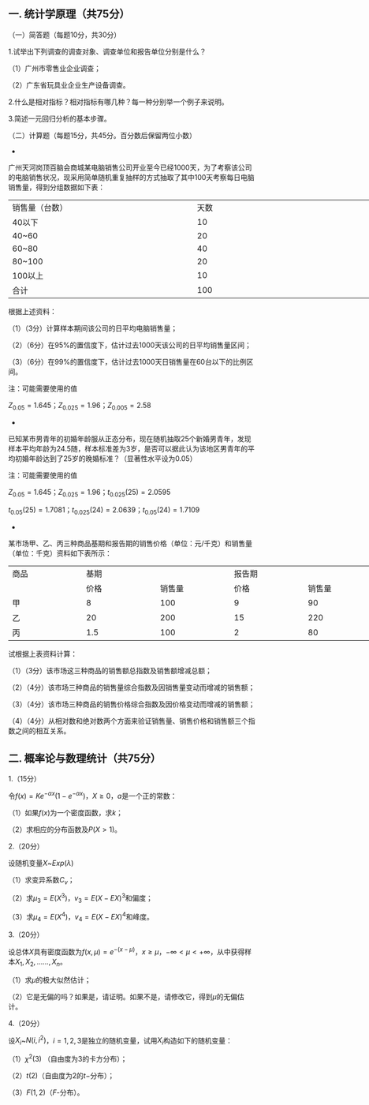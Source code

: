## 一. 统计学原理（共75分）


 （一）简答题（每题10分，共30分）
 

 1.试举出下列调查的调查对象、调查单位和报告单位分别是什么？
 

 （1）广州市零售业企业调查；
 

 （2）广东省玩具业企业生产设备调查。
 

 2.什么是相对指标？相对指标有哪几种？每一种分别举一个例子来说明。
 

 3.简述一元回归分析的基本步骤。
 

 （二）计算题（每题15分，共45分。百分数后保留两位小数）
 

 - 



 广州天河岗顶百脑会商城某电脑销售公司开业至今已经1000天，为了考察该公司的电脑销售状况，现采用简单随机重复抽样的方式抽取了其中100天考察每日电脑销售量，得到分组数据如下表：
 <table data-lake-id="437aaa23" id="437aaa23" margin="true" class="lake-table" style="width: 750px"><colgroup><col width="375"><col width="375"></colgroup><tbody><tr data-lake-id="ua6b73320" id="ua6b73320"><td data-lake-id="uf02bc7cb" id="uf02bc7cb">销售量（台数）
 </td><td data-lake-id="uf79756e0" id="uf79756e0">天数
 </td></tr><tr data-lake-id="ude082ac9" id="ude082ac9"><td data-lake-id="u337546e8" id="u337546e8">40以下
 </td><td data-lake-id="u8c63457f" id="u8c63457f">10
 </td></tr><tr data-lake-id="ub7513318" id="ub7513318"><td data-lake-id="uf77392c9" id="uf77392c9">40~60
 </td><td data-lake-id="u8010cb70" id="u8010cb70">20
 </td></tr><tr data-lake-id="u5fb75034" id="u5fb75034"><td data-lake-id="u83b4d0c1" id="u83b4d0c1">60~80
 </td><td data-lake-id="u382d1306" id="u382d1306">40
 </td></tr><tr data-lake-id="u90aa77fa" id="u90aa77fa"><td data-lake-id="uea49bdab" id="uea49bdab">80~100
 </td><td data-lake-id="u3d64da76" id="u3d64da76">20
 </td></tr><tr data-lake-id="u3f517c1b" id="u3f517c1b"><td data-lake-id="ue6b27f0a" id="ue6b27f0a">100以上
 </td><td data-lake-id="u3658449f" id="u3658449f">10
 </td></tr><tr data-lake-id="u8f1fbc89" id="u8f1fbc89"><td data-lake-id="uc1b56d53" id="uc1b56d53">合计
 </td><td data-lake-id="u3271c4b1" id="u3271c4b1">100
 </td></tr></tbody></table>

 根据上述资料：
 

 （1）（3分）计算样本期间该公司的日平均电脑销售量；
 

 （2）（6分）在95%的置信度下，估计过去1000天该公司的日平均销售量区间；
 

 （3）（6分）在99%的置信度下，估计过去1000天日销售量在60台以下的比例区间。
 

 注：可能需要使用的值
 

 $Z_{0.05}=1.645；Z_{0.025}=1.96；Z_{0.005}=2.58$
 

 - 



 已知某市男青年的初婚年龄服从正态分布，现在随机抽取25个新婚男青年，发现样本平均年龄为24.5随，样本标准差为3岁，是否可以据此认为该地区男青年的平均初婚年龄达到了25岁的晚婚标准？（显著性水平设为0.05）
 

 注：可能需要使用的值
 

 $Z_{0.05}=1.645；Z_{0.025}=1.96；t_{0.025}(25)=2.0595$
 

 $t_{0.05}(25)=1.7081；t_{0.025}(24)=2.0639；t_{0.05}(24)=1.7109$
 

 - 



 某市场甲、乙、丙三种商品基期和报告期的销售价格（单位：元/千克）和销售量（单位：千克）资料如下表所示：
 <table data-lake-id="04d7c941" id="04d7c941" margin="true" class="lake-table" style="width: 750px"><colgroup><col width="150"><col width="150"><col width="150"><col width="150"><col width="150"></colgroup><tbody><tr data-lake-id="u583a9370" id="u583a9370"><td data-lake-id="u4c6b701c" id="u4c6b701c">商品
 </td><td data-lake-id="uc08b62cb" id="uc08b62cb">基期
 </td><td data-lake-id="u69b0f757" id="u69b0f757"></td><td data-lake-id="u7891f6bf" id="u7891f6bf">报告期
 </td><td data-lake-id="u1d196ea4" id="u1d196ea4"></td></tr><tr data-lake-id="u4079cdb2" id="u4079cdb2"><td data-lake-id="ucf1cfc8c" id="ucf1cfc8c"></td><td data-lake-id="uf3ac7833" id="uf3ac7833">价格
 </td><td data-lake-id="u4c229606" id="u4c229606">销售量
 </td><td data-lake-id="u55cb22b1" id="u55cb22b1">价格
 </td><td data-lake-id="ue8b1f38f" id="ue8b1f38f">销售量
 </td></tr><tr data-lake-id="u48e25ca7" id="u48e25ca7"><td data-lake-id="u428b1d8d" id="u428b1d8d">甲
 </td><td data-lake-id="ufd4e50c5" id="ufd4e50c5">8
 </td><td data-lake-id="u3e38d9f0" id="u3e38d9f0">100
 </td><td data-lake-id="u8dc220a5" id="u8dc220a5">9
 </td><td data-lake-id="ueff9b98e" id="ueff9b98e">90
 </td></tr><tr data-lake-id="u1ba2d400" id="u1ba2d400"><td data-lake-id="u7c93aeb3" id="u7c93aeb3">乙
 </td><td data-lake-id="u59c9e44e" id="u59c9e44e">20
 </td><td data-lake-id="ua42004fc" id="ua42004fc">200
 </td><td data-lake-id="u9327c4e7" id="u9327c4e7">15
 </td><td data-lake-id="u63984156" id="u63984156">220
 </td></tr><tr data-lake-id="uf3a370c9" id="uf3a370c9"><td data-lake-id="u3da340c9" id="u3da340c9">丙
 </td><td data-lake-id="uda639ad9" id="uda639ad9">1.5
 </td><td data-lake-id="u6eab095c" id="u6eab095c">100
 </td><td data-lake-id="u10b4d644" id="u10b4d644">2
 </td><td data-lake-id="ube1012c9" id="ube1012c9">80
 </td></tr></tbody></table>

 试根据上表资料计算：
 

 （1）（3分）该市场这三种商品的销售额总指数及销售额增减总额；
 

 （2）（4分）该市场三种商品的销售量综合指数及因销售量变动而增减的销售额；
 

 （3）（4分）该市场三种商品的销售价格综合指数及因价格变动而增减的销售额；
 

 （4）（4分）从相对数和绝对数两个方面来验证销售量、销售价格和销售额三个指数之间的相互关系。
 

 ## 二. 概率论与数理统计（共75分）


 1.（15分）
 

 令$f(x)=Ke^{-\alpha x}(1-e^{-\alpha x})$，$X\geq0$，$a$是一个正的常数：
 

 （1）如果$f(x)$为一个密度函数，求$k$；
 

 （2）求相应的分布函数及$P(X>1)$。
 

 2.（20分）
 

 设随机变量$X$~$Exp(\lambda)$
 

 （1）求变异系数$C_v$；
 

 （2）求$\mu_3=E(X^3)$，$v_3=E(X-EX)^3$和偏度；
 

 （3）求$\mu_4=E(X^4)$，$v_4=E(X-EX)^4$和峰度。
 

 3.（20分）
 

 设总体$X$具有密度函数为$f(x,\mu)=e^{-(x-\mu)}$，$x\geq\mu$，$-∞<\mu<+∞$，从中获得样本$X_1,X_2,……,X_n$。
 

 （1）求$\mu$的极大似然估计；
 

 （2）它是无偏的吗？如果是，请证明。如果不是，请修改它，得到$\mu$的无偏估计。
 

 4.（20分）
 

 设$X_i$~$N(i,i^2)$，$i=1,2,3$是独立的随机变量，试用$X_i$构造如下的随机变量：
 

 （1）$\chi^2(3)$ （自由度为3的卡方分布）；
 

 （2）$t(2)$（自由度为2的$t-$分布）；
 

 （3）$F(1,2)$（$F$-分布）。
 
